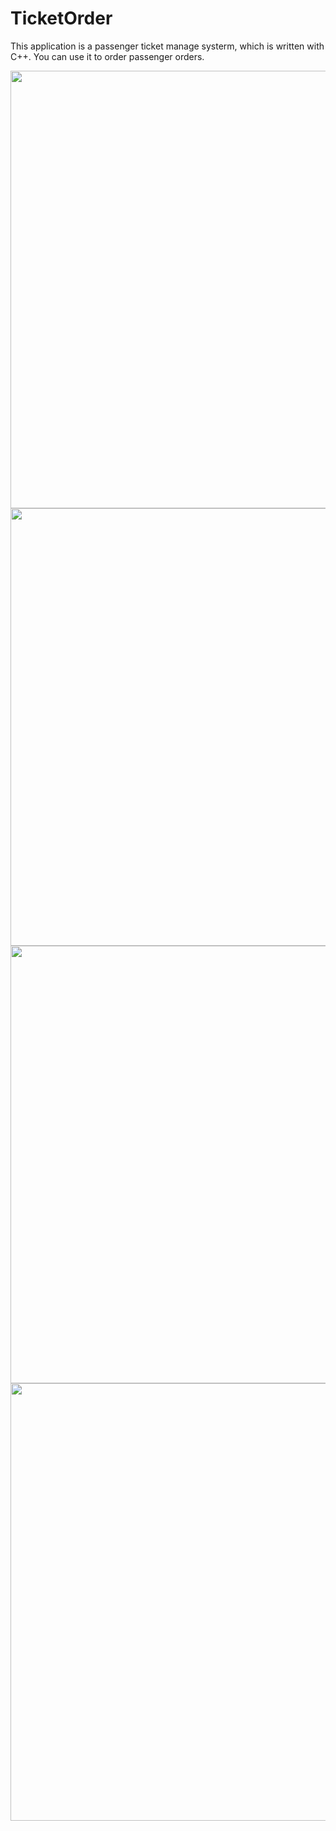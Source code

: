 # TicketOrder



This application is a passenger ticket manage systerm, which is written with C++. You can use it to order passenger orders.




<img src="https://github.com/Nietzschecat/TicketOrder/raw/master/TicketOrder/screenshot/2.png" width =700/>
<img src="https://github.com/Nietzschecat/TicketOrder/raw/master/TicketOrder/screenshot/1.png" width =700/>
<img src="https://github.com/Nietzschecat/TicketOrder/raw/master/TicketOrder/screenshot/3.png" width =700/>
<img src="https://github.com/Nietzschecat/TicketOrder/raw/master/TicketOrder/screenshot/4.png" width =700/>
